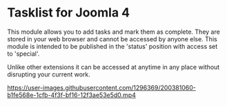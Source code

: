 # Tasklist for Joomla 4
This module allows you to add tasks and mark them as complete. They are stored in your web browser and cannot be accessed by anyone else. This module is intended to be published in the 'status' position with access set to 'special'.

Unlike other extensions it can be accessed at anytime in any place without disrupting your current work.



https://user-images.githubusercontent.com/1296369/200381060-b1fe568e-1cfb-4f3f-bf16-12f3ae53e5d0.mp4

